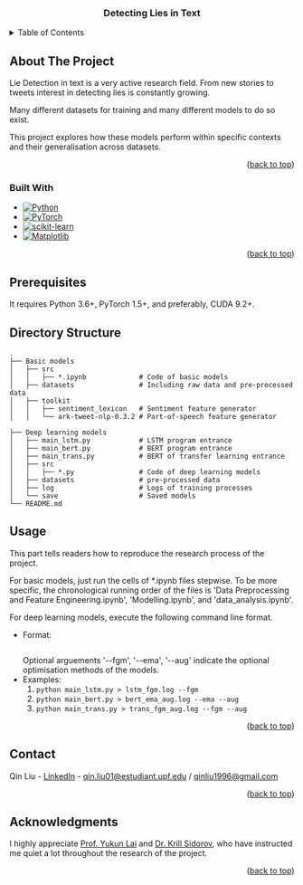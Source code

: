 
<a name="readme-top"></a>




<!-- PROJECT LOGO -->
<br />
<div align="center">

<h3 align="center">Detecting Lies in Text</h3>

</div>

<!-- TABLE OF CONTENTS -->
<details>
  <summary>Table of Contents</summary>
  <ol>
    <li>
      <a href="#about-the-project">About The Project</a>
      <ul>
        <li><a href="#built-with">Built With</a></li>
      </ul>
    </li>
    <li><a href="#prerequisites">Prerequisites</a></li>
    <li><a href="#usage">Usage</a></li>
    <li><a href="#contact">Contact</a></li>
    <li><a href="#acknowledgments">Acknowledgments</a></li>
  </ol>
</details>


<!-- ABOUT THE PROJECT -->

## About The Project

Lie Detection in text is a very active research field. From new stories to tweets interest in detecting lies is constantly growing. 

Many different datasets for training and many different models to do so exist. 

This project explores how these models perform within specific contexts and their generalisation  across datasets. 

<p align="right">(<a href="#readme-top">back to top</a>)</p>



### Built With

* [![Python][Python.com]][python-url]
* [![PyTorch][PyTorch.com]][PyTorch-url]
* [![scikit-learn][scikit-learn.com]][scikit-learn-url]
* [![Matplotlib][Matplotlib.com]][Matplotlib-url]

<p align="right">(<a href="#readme-top">back to top</a>)</p>



<!-- PREREQUISITES -->
## Prerequisites

It requires Python 3.6+, PyTorch 1.5+, and preferably, CUDA 9.2+.

<!-- USAGE EXAMPLES -->
## Directory Structure
```
.
├── Basic models
│   ├── src
│   │   ├── *.ipynb             # Code of basic models
│   ├── datasets                # Including raw data and pre-processed data
│   ├── toolkit
│   │   ├── sentiment_lexicon   # Sentiment feature generator
│   │   └── ark-tweet-nlp-0.3.2 # Part-of-speech feature generator

├── Deep learning models
│   ├── main_lstm.py            # LSTM program entrance
│   ├── main_bert.py            # BERT program entrance
│   ├── main_trans.py           # BERT of transfer learning entrance
│   ├── src
│   │   ├── *.py                # Code of deep learning models
│   ├── datasets                # pre-processed data
│   ├── log                     # Logs of training processes
│   └── save                    # Saved models
└── README.md
```

## Usage
This part tells readers how to reproduce the research process of the project.

For basic models, just run the cells of *.ipynb files stepwise. To be more specific, the chronological running order of the files is 'Data Preprocessing and Feature Engineering.ipynb', 'Modelling.ipynb', and 'data_analysis.ipynb'.

For deep learning models, execute the following command line format.
* Format:  
  ```python <python_file_name>.py > '>' <log_file_name>.out --fgm <and/or> --ema <and/or> --aug <and/or> ...
  ```  
  Optional arguements '--fgm', '--ema', '--aug' indicate the optional optimisation methods of the models.
* Examples:
    1. ```python main_lstm.py > lstm_fgm.log --fgm```
    2. ```python main_bert.py > bert_ema_aug.log --ema --aug```
    3. ```python main_trans.py > trans_fgm_aug.log --fgm --aug```

<p align="right">(<a href="#readme-top">back to top</a>)</p>


## Contact

Qin Liu - [LinkedIn](https://www.linkedin.com/in/qin-liu-b100501ab/) - qin.liu01@estudiant.upf.edu / qinliu1996@gmail.com

<p align="right">(<a href="#readme-top">back to top</a>)</p>

<!-- ACKNOWLEDGMENTS -->
## Acknowledgments

I highly appreciate [Prof. Yukun Lai]() and [Dr. Krill Sidorov](https://users.cs.cf.ac.uk/K.Sidorov/), who have instructed me quiet a lot throughout the research of the project.


<p align="right">(<a href="#readme-top">back to top</a>)</p>



<!-- MARKDOWN LINKS & IMAGES -->
<!-- https://www.markdownguide.org/basic-syntax/#reference-style-links -->
[Python.com]: https://img.shields.io/badge/python-3670A0?style=for-the-badge&logo=python&logoColor=ffdd54
[Python-url]: https://www.python.org/
[PyTorch.com]: https://img.shields.io/badge/PyTorch-%23EE4C2C.svg?style=for-the-badge&logo=PyTorch&logoColor=white
[PyTorch-url]: https://pytorch.org/
[scikit-learn.com]: https://img.shields.io/badge/scikit--learn-%23F7931E.svg?style=for-the-badge&logo=scikit-learn&logoColor=white
[scikit-learn-url]: https://scikit-learn.org/stable/
[Matplotlib.com]: https://img.shields.io/badge/Matplotlib-%23ffffff.svg?style=for-the-badge&logo=Matplotlib&logoColor=black
[Matplotlib-url]: https://matplotlib.org/
